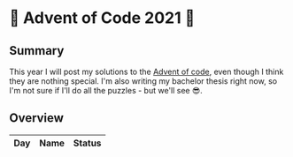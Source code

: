 # 🎄 Advent of Code 2021 🎄

## Summary

This year I will post my solutions to the [Advent of code](https://adventofcode.com/), even though I think they are nothing special.
I'm also writing my bachelor thesis right now, so I'm not sure if I'll do all the puzzles - but we'll see 😎.

## Overview

| Day                                       | Name        | Status |
| ----------------------------------------- | ----------- | ------ |
